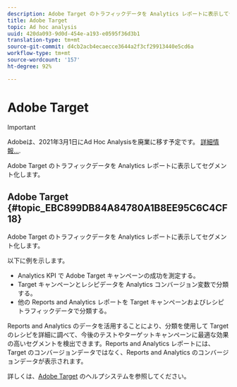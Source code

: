 ```yaml
---
description: Adobe Target のトラフィックデータを Analytics レポートに表示してセグメント化します。
title: Adobe Target
topic: Ad hoc analysis
uuid: 420da093-9d0d-454e-a193-e0595f36d3b1
translation-type: tm+mt
source-git-commit: d4cb2acb4ecaecce3644a2f3cf29913440e5cd6a
workflow-type: tm+mt
source-wordcount: '157'
ht-degree: 92%

---
```



# Adobe Target

>[!IMPORTANT]
>
>Adobeは、2021年3月1日にAd Hoc Analysisを廃業に移す予定です。 [詳細情報...](https://adobe.ly/discoverworkspace).

Adobe Target のトラフィックデータを Analytics レポートに表示してセグメント化します。

## Adobe Target {#topic_EBC899DB84A84780A1B8EE95C6C4CF18}

Adobe Target のトラフィックデータを Analytics レポートに表示してセグメント化します。

以下に例を示します。

* Analytics KPI で Adobe Target キャンペーンの成功を測定する。
* Target キャンペーンとレシピデータを Analytics コンバージョン変数で分類する。
* 他の Reports and Analytics レポートを Target キャンペーンおよびレシピトラフィックデータで分類する。

Reports and Analytics のデータを活用することにより、分類を使用して Target のレシピを詳細に調べて、今後のテストやターゲットキャンペーンに最適な効果の高いセグメントを検出できます。Reports and Analytics レポートには、Target のコンバージョンデータではなく、Reports and Analytics のコンバージョンデータが表示されます。

詳しくは、[Adobe Target](https://docs.adobe.com/content/help/ja-JP/target/using/target-home.html) のヘルプシステムを参照してください。
